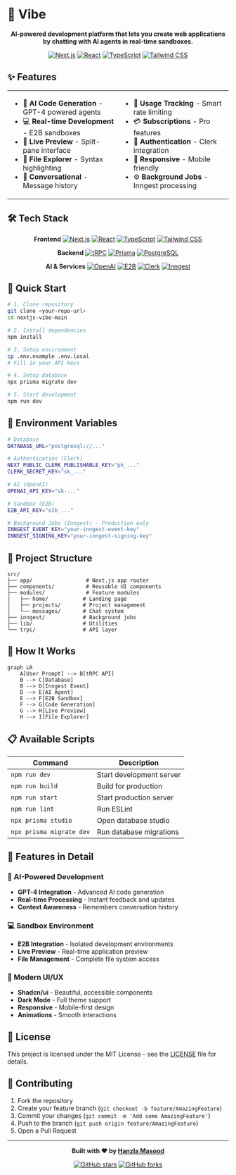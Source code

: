 # 🚀 Vibe

<div align="center">

**AI-powered development platform that lets you create web applications by chatting with AI agents in real-time sandboxes.**

[![Next.js](https://img.shields.io/badge/Next.js-15.3.4-black?style=for-the-badge&logo=next.js)](https://nextjs.org/)
[![React](https://img.shields.io/badge/React-19-blue?style=for-the-badge&logo=react)](https://reactjs.org/)
[![TypeScript](https://img.shields.io/badge/TypeScript-5-blue?style=for-the-badge&logo=typescript)](https://www.typescriptlang.org/)
[![Tailwind CSS](https://img.shields.io/badge/Tailwind_CSS-4-38B2AC?style=for-the-badge&logo=tailwind-css)](https://tailwindcss.com/)

</div>

## ✨ Features

<table>
<tr>
<td width="50%">

- 🤖 **AI Code Generation** - GPT-4 powered agents
- 💻 **Real-time Development** - E2B sandboxes
- 🔄 **Live Preview** - Split-pane interface
- 📁 **File Explorer** - Syntax highlighting
- 💬 **Conversational** - Message history

</td>
<td width="50%">

- 🎯 **Usage Tracking** - Smart rate limiting
- 💳 **Subscriptions** - Pro features
- 🔐 **Authentication** - Clerk integration
- 📱 **Responsive** - Mobile friendly
- ⚙️ **Background Jobs** - Inngest processing

</td>
</tr>
</table>

## 🛠️ Tech Stack

<div align="center">

**Frontend**
[![Next.js](https://img.shields.io/badge/Next.js-15-black?logo=next.js&logoColor=white)](https://nextjs.org/)
[![React](https://img.shields.io/badge/React-19-61DAFB?logo=react&logoColor=white)](https://reactjs.org/)
[![TypeScript](https://img.shields.io/badge/TypeScript-5-3178C6?logo=typescript&logoColor=white)](https://www.typescriptlang.org/)
[![Tailwind CSS](https://img.shields.io/badge/Tailwind_CSS-4-38B2AC?logo=tailwind-css&logoColor=white)](https://tailwindcss.com/)

**Backend**
[![tRPC](https://img.shields.io/badge/tRPC-11-2596BE?logo=trpc&logoColor=white)](https://trpc.io/)
[![Prisma](https://img.shields.io/badge/Prisma-6-2D3748?logo=prisma&logoColor=white)](https://prisma.io/)
[![PostgreSQL](https://img.shields.io/badge/PostgreSQL-16-336791?logo=postgresql&logoColor=white)](https://postgresql.org/)

**AI & Services**
[![OpenAI](https://img.shields.io/badge/OpenAI-GPT--4-412991?logo=openai&logoColor=white)](https://openai.com/)
[![E2B](https://img.shields.io/badge/E2B-Sandbox-FF6B6B?logo=e2b&logoColor=white)](https://e2b.dev/)
[![Clerk](https://img.shields.io/badge/Clerk-Auth-7C3AED?logo=clerk&logoColor=white)](https://clerk.com/)
[![Inngest](https://img.shields.io/badge/Inngest-Jobs-00D4AA?logo=inngest&logoColor=white)](https://inngest.com/)

</div>

## 🚀 Quick Start

```bash
# 1. Clone repository
git clone <your-repo-url>
cd nextjs-vibe-main

# 2. Install dependencies
npm install

# 3. Setup environment
cp .env.example .env.local
# Fill in your API keys

# 4. Setup database
npx prisma migrate dev

# 5. Start development
npm run dev
```

## 🔧 Environment Variables

```bash
# Database
DATABASE_URL="postgresql://..."

# Authentication (Clerk)
NEXT_PUBLIC_CLERK_PUBLISHABLE_KEY="pk_..."
CLERK_SECRET_KEY="sk_..."

# AI (OpenAI)
OPENAI_API_KEY="sk-..."

# Sandbox (E2B)
E2B_API_KEY="e2b_..."

# Background Jobs (Inngest) - Production only
INNGEST_EVENT_KEY="your-inngest-event-key"
INNGEST_SIGNING_KEY="your-inngest-signing-key"
```

## 📁 Project Structure

```
src/
├── app/                 # Next.js app router
├── components/          # Reusable UI components
├── modules/             # Feature modules
│   ├── home/           # Landing page
│   ├── projects/       # Project management
│   └── messages/       # Chat system
├── inngest/            # Background jobs
├── lib/                # Utilities
└── trpc/               # API layer
```

## 🎯 How It Works

```mermaid
graph LR
    A[User Prompt] --> B[tRPC API]
    B --> C[Database]
    B --> D[Inngest Event]
    D --> E[AI Agent]
    E --> F[E2B Sandbox]
    F --> G[Code Generation]
    G --> H[Live Preview]
    H --> I[File Explorer]
```

## 📋 Available Scripts

| Command | Description |
|---------|-------------|
| `npm run dev` | Start development server |
| `npm run build` | Build for production |
| `npm run start` | Start production server |
| `npm run lint` | Run ESLint |
| `npx prisma studio` | Open database studio |
| `npx prisma migrate dev` | Run database migrations |

## 🌟 Features in Detail

### 🤖 AI-Powered Development
- **GPT-4 Integration** - Advanced AI code generation
- **Real-time Processing** - Instant feedback and updates
- **Context Awareness** - Remembers conversation history

### 💻 Sandbox Environment
- **E2B Integration** - Isolated development environments
- **Live Preview** - Real-time application preview
- **File Management** - Complete file system access

### 🎨 Modern UI/UX
- **Shadcn/ui** - Beautiful, accessible components
- **Dark Mode** - Full theme support
- **Responsive** - Mobile-first design
- **Animations** - Smooth interactions

## 📄 License

This project is licensed under the MIT License - see the [LICENSE](LICENSE) file for details.

## 🤝 Contributing

1. Fork the repository
2. Create your feature branch (`git checkout -b feature/AmazingFeature`)
3. Commit your changes (`git commit -m 'Add some AmazingFeature'`)
4. Push to the branch (`git push origin feature/AmazingFeature`)
5. Open a Pull Request

---

<div align="center">

**Built with ❤️ by [Hanzla Masood](https://github.com/codewithhazzi)**

[![GitHub stars](https://img.shields.io/github/stars/codewithhazzi/Vibe?style=social)](https://github.com/codewithhazzi/Vibe)
[![GitHub forks](https://img.shields.io/github/forks/codewithhazzi/Vibe?style=social)](https://github.com/codewithhazzi/Vibe)

</div>